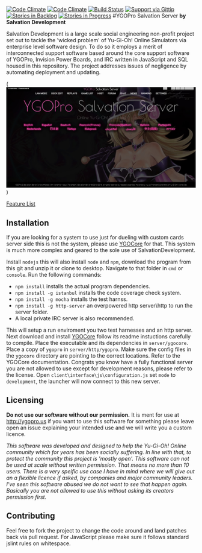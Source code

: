 [![Code Climate](https://codeclimate.com/github/SalvationDevelopment/YGOPro-Support-System.png)](https://codeclimate.com/github/SalvationDevelopment/YGOPro-Support-System)
[![Code Climate](https://codeclimate.com/github/SalvationDevelopment/YGOPro-Support-System/coverage.png)](https://codeclimate.com/github/SalvationDevelopment/YGOPro-Support-System)
[![Build Status](https://travis-ci.org/SalvationDevelopment/YGOPro-Support-System.svg?branch=master)](https://travis-ci.org/SalvationDevelopment/YGOPro-Support-System)
[![Support via Gittip](http://img.shields.io/gittip/Zayelion.svg)](https://www.gittip.com/Zayelion/)
[![Stories in Backlog](https://badge.waffle.io/salvationdevelopment/ygopro-support-system.png?label=ready&title=Planned )](https://waffle.io/salvationdevelopment/ygopro-support-system)
[![Stories in Progress](https://badge.waffle.io/salvationdevelopment/ygopro-support-system.png?label=In%20Progress&title=In%20Progress )](https://waffle.io/salvationdevelopment/ygopro-support-system)
#YGOPro Salvation Server
**by Salvation Development**

Salvation Development is a large scale social engineering non-profit project set out to tackle the 'wicked problem' of Yu-Gi-Oh! Online Simulators via enterprise level software design. To do so it employs a merit of interconnected support software based around the core support software of YGOPro, Invision Power Boards, and IRC written in JavaScript and SQL housed in this repository. The project addresses issues of negligence by automating deployment and updating.

(![Screenshot of Launcher featuring Magi Magi * Gal](/documentation/screenshot.jpg?raw=true))

[Feature List](https://github.com/SalvationDevelopment/YGOPro-Support-System/blob/master/documentation/features.md)



## Installation
If you are looking for a system to use just for dueling with custom cards server side this is not the system, please use [YGOCore](https://github.com/SalvationDevelopment/YGOCore) for that. This system is much more complex and geared to the sole use of SalvationDevelopment.

Install `nodejs` this will also install `node` and `npm`, download the program from this git and unzip it or clone to desktop. Navigate to that folder in `cmd` or `console`. Run the following commands:
* `npm install` installs the actual program dependencies.
* `npm install -g istanbul` installs the code coverage check system.
* `npm install -g mocha`  installs the test harnss.
* `npm install -g http-server`  an overpowered http server\http to run the server folder.
* A local private IRC server is also recommended.

This will setup a run enviroment  you two test harnesses and an http server. Next download and install [YGOCore](https://github.com/SalvationDevelopment/YGOCore) follow its readme instuctions carefully to compile. Place the executable and its dependencies in `server/ygocore`. Place a copy of `ygopro` in `server/http/ygopro`. Make sure the config files in the `ygocore` directory are pointing to the correct locations. Refer to the YGOCore documentation. Congrats you know have a fully functional server you are not allowed to use except for development reasons, please refer to the license. Open `client\interface\js\configuration.js` set `mode` to `development`, the launcher will now connect to this new server.

## Licensing
**Do not use our software without our permission.** It is ment for use at http://ygopro.us if you want to use this software for something please leave open an issue explaining your intended use and we will write you a custom licence.

*This software was developed and designed to help the Yu-Gi-Oh! Online community which for years has been socially suffering. In line with that, to protect the community this project is 'mostly open'. This software can not be used at scale without written permission. That means no more than 10 users. There is a very speific use case I have in mind where we will give out an a flexible licence if asked, by companies and major community leaders. I've seen this software abused we do not want to see that happen again. Basically you are not allowed to use this without asking its creators permission first.*

## Contributing
Feel free to fork the project to change the code around and land patches back via pull request. For JavaScript please make sure it follows standard jslint rules on whitespace.
